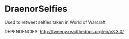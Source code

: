 # DraenorSelfies
Used to retweet selfies taken in World of Warcraft

DEPENDENCIES:
http://tweepy.readthedocs.org/en/v3.3.0/
